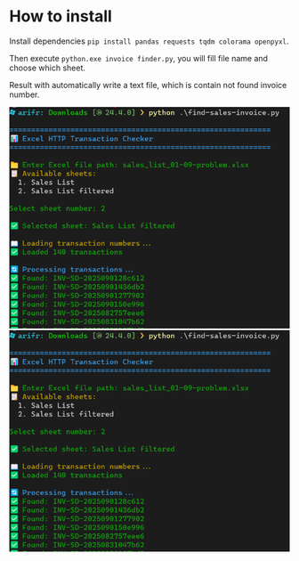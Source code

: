 # How to install

Install dependencies `pip install pandas requests tqdm colorama openpyxl`.

Then execute `python.exe invoice finder.py`, you will fill file name and choose which sheet.

Result with automatically write a text file, which is contain not found invoice number.

![sample1](image1.png)
![sample2](image1.png)
